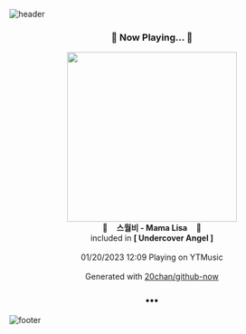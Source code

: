 ![header](https://capsule-render.vercel.app/api?type=wave&height=170&section=header&text=Hi.%20I'm%20SHIFT&fontColor=090707&fontAlignX=45&fontAlignY=65&fontSize=100)

<h3 align="center">🎵 Now Playing... 🎵</h3>
<p align="center">
  <a href="https://music.youtube.com/watch?v=XjOD96EvL1M">
    <img width="300" src="https://lh3.googleusercontent.com/pRWek6Iydy3vbO7kcm1TS_J8SSs8iiZkuLx9I5ck0R6kSKIEIktygmUXC5mBKyMoni9Q_YUFDPNnjVs">
  </a>
  <br>
  🎵&nbsp&nbsp&nbsp <b>스월비 - Mama Lisa</b> &nbsp&nbsp&nbsp🎵
  <br>
  included in <b>[ Undercover Angel ]</b>
  
  <br />
  <br />
  01/20/2023 12:09 Playing on YTMusic
  <br />
  <br />
  Generated with <a href="https://github.com/20chan/github-now">20chan/github-now</a>
</p>

<h3 align="center">•••</h3>

![footer](https://capsule-render.vercel.app/api?type=wave&height=150&section=footer)
